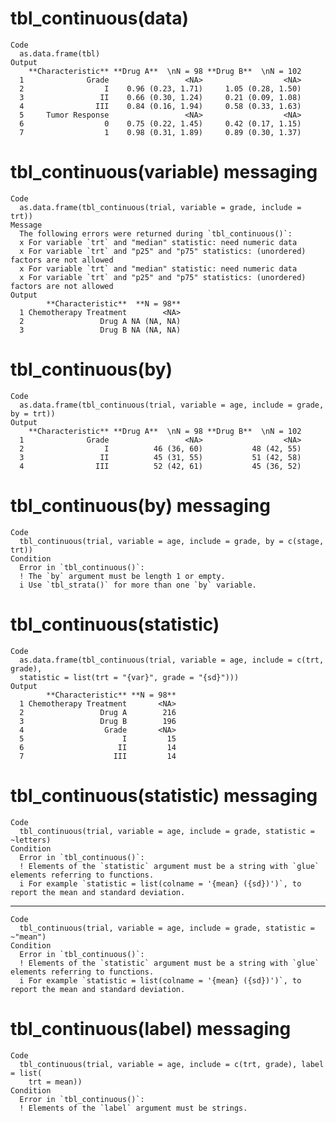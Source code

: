# tbl_continuous(data)

    Code
      as.data.frame(tbl)
    Output
        **Characteristic** **Drug A**  \nN = 98 **Drug B**  \nN = 102
      1              Grade                 <NA>                  <NA>
      2                  I    0.96 (0.23, 1.71)     1.05 (0.28, 1.50)
      3                 II    0.66 (0.30, 1.24)     0.21 (0.09, 1.08)
      4                III    0.84 (0.16, 1.94)     0.58 (0.33, 1.63)
      5     Tumor Response                 <NA>                  <NA>
      6                  0    0.75 (0.22, 1.45)     0.42 (0.17, 1.15)
      7                  1    0.98 (0.31, 1.89)     0.89 (0.30, 1.37)

# tbl_continuous(variable) messaging

    Code
      as.data.frame(tbl_continuous(trial, variable = grade, include = trt))
    Message
      The following errors were returned during `tbl_continuous()`:
      x For variable `trt` and "median" statistic: need numeric data
      x For variable `trt` and "p25" and "p75" statistics: (unordered) factors are not allowed
      x For variable `trt` and "median" statistic: need numeric data
      x For variable `trt` and "p25" and "p75" statistics: (unordered) factors are not allowed
    Output
            **Characteristic**  **N = 98**
      1 Chemotherapy Treatment        <NA>
      2                 Drug A NA (NA, NA)
      3                 Drug B NA (NA, NA)

# tbl_continuous(by)

    Code
      as.data.frame(tbl_continuous(trial, variable = age, include = grade, by = trt))
    Output
        **Characteristic** **Drug A**  \nN = 98 **Drug B**  \nN = 102
      1              Grade                 <NA>                  <NA>
      2                  I          46 (36, 60)           48 (42, 55)
      3                 II          45 (31, 55)           51 (42, 58)
      4                III          52 (42, 61)           45 (36, 52)

# tbl_continuous(by) messaging

    Code
      tbl_continuous(trial, variable = age, include = grade, by = c(stage, trt))
    Condition
      Error in `tbl_continuous()`:
      ! The `by` argument must be length 1 or empty.
      i Use `tbl_strata()` for more than one `by` variable.

# tbl_continuous(statistic)

    Code
      as.data.frame(tbl_continuous(trial, variable = age, include = c(trt, grade),
      statistic = list(trt = "{var}", grade = "{sd}")))
    Output
            **Characteristic** **N = 98**
      1 Chemotherapy Treatment       <NA>
      2                 Drug A        216
      3                 Drug B        196
      4                  Grade       <NA>
      5                      I         15
      6                     II         14
      7                    III         14

# tbl_continuous(statistic) messaging

    Code
      tbl_continuous(trial, variable = age, include = grade, statistic = ~letters)
    Condition
      Error in `tbl_continuous()`:
      ! Elements of the `statistic` argument must be a string with `glue` elements referring to functions.
      i For example `statistic = list(colname = '{mean} ({sd})')`, to report the mean and standard deviation.

---

    Code
      tbl_continuous(trial, variable = age, include = grade, statistic = ~"mean")
    Condition
      Error in `tbl_continuous()`:
      ! Elements of the `statistic` argument must be a string with `glue` elements referring to functions.
      i For example `statistic = list(colname = '{mean} ({sd})')`, to report the mean and standard deviation.

# tbl_continuous(label) messaging

    Code
      tbl_continuous(trial, variable = age, include = c(trt, grade), label = list(
        trt = mean))
    Condition
      Error in `tbl_continuous()`:
      ! Elements of the `label` argument must be strings.

